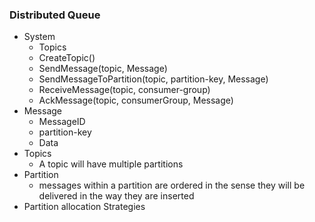 ### Distributed Queue
- System
    - Topics
    - CreateTopic()
    - SendMessage(topic, Message)
    - SendMessageToPartition(topic, partition-key, Message) 
    - ReceiveMessage(topic, consumer-group)
    - AckMessage(topic, consumerGroup, Message)
- Message 
  - MessageID 
  - partition-key 
  - Data 
- Topics
  - A topic will have multiple partitions
- Partition
  - messages within a partition are ordered in the sense they will be delivered in the way they are inserted
- Partition allocation Strategies